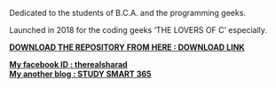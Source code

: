 <p>Dedicated to the students of B.C.A. and the programming geeks.</p>
<p>Launched in 2018 for the coding geeks ‘THE LOVERS OF C’ especially.</p>

<b><p><u>DOWNLOAD THE REPOSITORY FROM HERE <b><u>: <a href="https://github.com/IAMSHARADRAJ/C/archive/master.zip">DOWNLOAD LINK</a></p>
  
  My facebook ID : <a href="wwww.facebook.com/therealsharad">therealsharad</a><br>
  My another blog : <a href="studysmart365.wordpress.com">STUDY SMART 365</a>
